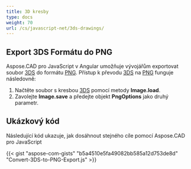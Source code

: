 ```yaml
---
title: 3D kresby
type: docs
weight: 70
url: /cs/javascript-net/3ds-drawings/
---
```


## **Export 3DS Formátu do PNG**

Aspose.CAD pro JavaScript v Angular umožňuje vývojářům exportovat soubor [3DS](https://docs.fileformat.com/3d/3ds/) do formátu [PNG](https://docs.fileformat.com/image/png/). Přístup k převodu [3DS](https://docs.fileformat.com/3d/3ds/) na [PNG](https://docs.fileformat.com/image/png/) funguje následovně:

1. Načtěte soubor s kresbou [3DS](https://docs.fileformat.com/3d/3ds/) pomocí metody **Image.load**.
1. Zavolejte **Image.save** a předejte objekt **PngOptions** jako druhý parametr.

## Ukázkový kód

Následující kód ukazuje, jak dosáhnout stejného cíle pomocí Aspose.CAD pro JavaScript

{{< gist "aspose-com-gists" "b5a4510e5fa49082bb585a12d753de8d" "Convert-3DS-to-PNG-Export.js" >}}
